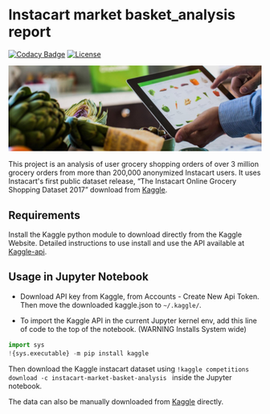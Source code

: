 # Instacart market basket_analysis report
[![Codacy Badge](https://api.codacy.com/project/badge/Grade/8431830f674546e1ace459a3672b30e0)](https://www.codacy.com/app/samhunsadamant/instacart_market_basket_analysis?utm_source=github.com&amp;utm_medium=referral&amp;utm_content=SamSamhuns/instacart_market_basket_analysis&amp;utm_campaign=Badge_Grade) [![License](https://img.shields.io/badge/License-Apache%202.0-blue.svg)](https://opensource.org/licenses/Apache-2.0)

![instacart](instacart_image.jpg)

This project is an analysis of user grocery shopping orders of over 3 million grocery orders from more than 200,000 anonymized Instacart users. It uses Instacart's first public dataset release, “The Instacart Online Grocery Shopping Dataset 2017” download from <a href="https://www.kaggle.com/c/instacart-market-basket-analysis">Kaggle</a>.

## Requirements

Install the Kaggle python module to download directly from the Kaggle Website.
Detailed instructions to use install and use the API available at
<a href='https://github.com/Kaggle/kaggle-api'>Kaggle-api</a>.

## Usage in Jupyter Notebook

-   Download API key from Kaggle, from Accounts - Create New Api Token. Then
move the downloaded kaggle.json to ``~/.kaggle/``.

-   To import the Kaggle API in the current Jupyter kernel env, add this
line of code to the top of the notebook. (WARNING Installs System wide)

```python
import sys
!{sys.executable} -m pip install kaggle
```

Then download the Kaggle instacart dataset using ``!kaggle competitions download -c instacart-market-basket-analysis
`` inside the Jupyter notebook.

The data can also be manually downloaded from <a href="https://www.kaggle.com/c/instacart-market-basket-analysis">Kaggle</a> directly.
